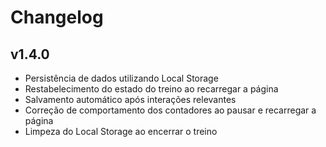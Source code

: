# Changelog

## v1.4.0
- Persistência de dados utilizando Local Storage
- Restabelecimento do estado do treino ao recarregar a página
- Salvamento automático após interações relevantes
- Correção de comportamento dos contadores ao pausar e recarregar a página
- Limpeza do Local Storage ao encerrar o treino
